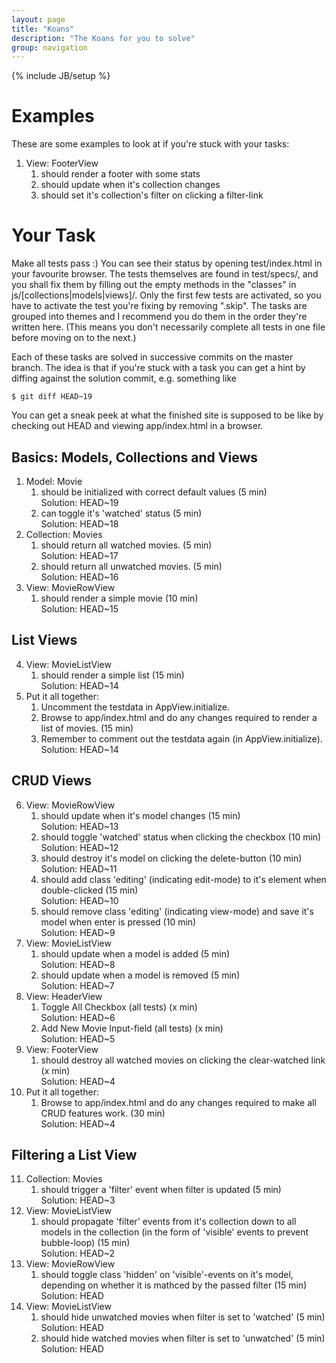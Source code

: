 ```yaml
---
layout: page
title: "Koans"
description: "The Koans for you to solve"
group: navigation
---
```

{% include JB/setup %}

Examples
========
These are some examples to look at if you're stuck with your tasks:

1. View: FooterView
   1. should render a footer with some stats
   2. should update when it's collection changes
   3. should set it's collection's filter on clicking a filter-link

Your Task
=========
Make all tests pass :)
You can see their status by opening test/index.html in your favourite browser.
The tests themselves are found in test/specs/,
and you shall fix them by filling out the empty methods in the "classes" in 
js/[collections|models|views]/.
Only the first few tests are activated,
so you have to activate the test you're fixing by removing ".skip".
The tasks are grouped into themes 
and I recommend you do them in the order they're written here.
(This means you don't necessarily complete all tests in one file 
before moving on to the next.)

Each of these tasks are solved in successive commits
on the master branch.
The idea is that if you're stuck with a task
you can get a hint by diffing against the solution commit, 
e.g. something like

    $ git diff HEAD~19

You can get a sneak peek at what the finished site is supposed to be like
by checking out HEAD and viewing app/index.html in a browser.

Basics: Models, Collections and Views
-------------------------------------
1. Model: Movie
    1.  should be initialized with correct default values (5 min)  
        Solution: HEAD~19
    2. can toggle it's 'watched' status (5 min)  
        Solution: HEAD~18
2. Collection: Movies
    1. should return all watched movies. (5 min)  
        Solution: HEAD~17
    2. should return all unwatched movies. (5 min)  
        Solution: HEAD~16
3. View: MovieRowView
    1. should render a simple movie (10 min)  
        Solution: HEAD~15

List Views
----------
4. View: MovieListView
    1. should render a simple list (15 min)  
        Solution: HEAD~14
5. Put it all together:
    1. Uncomment the testdata in AppView.initialize.
    2. Browse to app/index.html and do any changes required to render a list of movies. (15 min)
    3. Remember to comment out the testdata again (in AppView.initialize).  
        Solution: HEAD~14

CRUD Views
----------
6. View: MovieRowView
    1. should update when it's model changes (15 min)  
        Solution: HEAD~13
    2. should toggle 'watched' status when clicking the checkbox (10 min)  
        Solution: HEAD~12
    3. should destroy it's model on clicking the delete-button (10 min)  
        Solution: HEAD~11
    4. should add class 'editing' (indicating edit-mode) to it's element when double-clicked (15 min)  
        Solution: HEAD~10
    5. should remove class 'editing' (indicating view-mode) and save it's model when enter is pressed (10 min)  
        Solution: HEAD~9
7. View: MovieListView
    1. should update when a model is added (5 min)  
        Solution: HEAD~8
    2. should update when a model is removed (5 min)  
        Solution: HEAD~7
8. View: HeaderView
    1. Toggle All Checkbox (all tests) (x min)  
        Solution: HEAD~6
    2. Add New Movie Input-field (all tests) (x min)  
        Solution: HEAD~5
9. View: FooterView
    1. should destroy all watched movies on clicking the clear-watched link (x min)  
        Solution: HEAD~4
10. Put it all together:
    1. Browse to app/index.html and do any changes required to make all CRUD features work. (30 min)  
        Solution: HEAD~4

Filtering a List View
---------------------
11. Collection: Movies
    1. should trigger a 'filter' event when filter is updated (5 min)  
        Solution: HEAD~3
12. View: MovieListView
    1. should propagate 'filter' events from it's collection down to all models in the collection 
        (in the form of 'visible' events to prevent bubble-loop) (15 min)  
        Solution: HEAD~2
13. View: MovieRowView
    1. should toggle class 'hidden' on 'visible'-events on it's model, 
        depending on whether it is mathced by the passed filter (15 min)  
        Solution: HEAD
14. View: MovieListView
    1. should hide unwatched movies when filter is set to 'watched' (5 min)  
        Solution: HEAD
    2. should hide watched movies when filter is set to 'unwatched' (5 min)  
        Solution: HEAD

